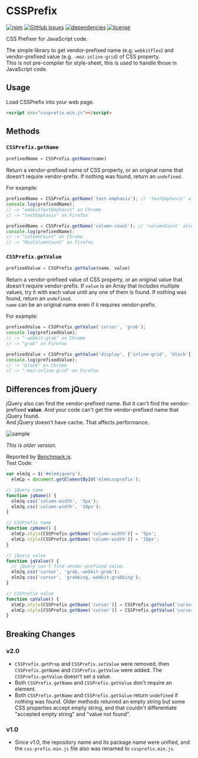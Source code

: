 # CSSPrefix

[![npm](https://img.shields.io/npm/v/cssprefix.svg)](https://www.npmjs.com/package/cssprefix) [![GitHub issues](https://img.shields.io/github/issues/anseki/cssprefix.svg)](https://github.com/anseki/cssprefix/issues) [![dependencies](https://img.shields.io/badge/dependencies-No%20dependency-brightgreen.svg)](package.json) [![license](https://img.shields.io/badge/license-MIT-blue.svg)](LICENSE)

CSS Prefixer for JavaScript code.

The simple library to get vendor-prefixed name (e.g. `webkitFlex`) and vendor-prefixed value (e.g. `-moz-inline-grid`) of CSS property.  
This is not pre-compiler for style-sheet, this is used to handle those in JavaScript code.

## Usage

Load CSSPrefix into your web page.

```html
<script src="cssprefix.min.js"></script>
```

## Methods

### `CSSPrefix.getName`

```js
prefixedName = CSSPrefix.getName(name)
```

Return a vendor-prefixed name of CSS property, or an original name that doesn't require vendor-prefix. If nothing was found, return an `undefined`.

For example:

```js
prefixedName = CSSPrefix.getName('text-emphasis'); // 'textEmphasis' also is accepted
console.log(prefixedName);
// -> "webkitTextEmphasis" on Chrome
// -> "textEmphasis" on Firefox

prefixedName = CSSPrefix.getName('column-count'); // 'columnCount' also is accepted
console.log(prefixedName);
// -> "columnCount" on Chrome
// -> "MozColumnCount" on Firefox
```

### `CSSPrefix.getValue`

```js
prefixedValue = CSSPrefix.getValue(name, value)
```

Return a vendor-prefixed value of CSS property, or an original value that doesn't require vendor-prefix. If `value` is an Array that includes multiple values, try it with each value until any one of them is found. If nothing was found, return an `undefined`.  
`name` can be an original name even if it requires vendor-prefix.

For example:

```js
prefixedValue = CSSPrefix.getValue('cursor', 'grab');
console.log(prefixedValue);
// -> "-webkit-grab" on Chrome
// -> "grab" on Firefox

prefixedValue = CSSPrefix.getValue('display', ['inline-grid', 'block']);
console.log(prefixedValue);
// -> "block" on Chrome
// -> "-moz-inline-grid" on Firefox
```

## Differences from jQuery

jQuery also can find the vendor-prefixed name. But it can't find the vendor-prefixed **value**. And your code can't get the vendor-prefixed name that jQuery found.  
And jQuery doesn't have cache. That affects performance.

![sample](benchmark.png)

*This is older version.*

Reported by [Benchmark.js](http://benchmarkjs.com/).  
Test Code:

```js
var elmJq = $('#elm4jquery'),
  elmCp = document.getElementById('elm4cssprefix');

// jQuery name
function jqName() {
  elmJq.css('column-width', '5px');
  elmJq.css('column-width', '10px');
}

// CSSPrefix name
function cpName() {
  elmCp.style[CSSPrefix.getName('column-width')] = '5px';
  elmCp.style[CSSPrefix.getName('column-width')] = '10px';
}

// jQuery value
function jqValue() {
  // jQuery can't find vendor-prefixed value.
  elmJq.css('cursor', 'grab,-webkit-grab');
  elmJq.css('cursor', 'grabbing,-webkit-grabbing');
}

// CSSPrefix value
function cpValue() {
  elmCp.style[CSSPrefix.getName('cursor')] = CSSPrefix.getValue('cursor', 'grab');
  elmCp.style[CSSPrefix.getName('cursor')] = CSSPrefix.getValue('cursor', 'grabbing');
}
```

## Breaking Changes

### v2.0

- `CSSPrefix.getProp` and `CSSPrefix.setValue` were removed, then `CSSPrefix.getName` and `CSSPrefix.getValue` were added. The `CSSPrefix.getValue` doesn't set a value.
- Both `CSSPrefix.getName` and `CSSPrefix.getValue` don't require an element.
- Both `CSSPrefix.getName` and `CSSPrefix.getValue` return `undefined` if nothing was found. Older methods returned an empty string but some CSS properties accept empty string, and that couldn't differentiate "accepted empty string" and "value not found".

### v1.0

- Since v1.0, the repository name and its package name were unified, and the `css-prefix.min.js` file also was renamed to `cssprefix.min.js`.
